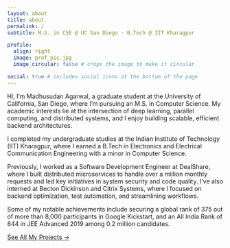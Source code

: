 ```yaml
---
layout: about
title: about
permalink: /
subtitle: M.S. in CSE @ UC San Diego · B.Tech @ IIT Kharagpur

profile:
  align: right
  image: prof_pic.jpg
  image_circular: false # crops the image to make it circular

social: true # includes social icons at the bottom of the page
---
```


Hi, I’m Madhusudan Agarwal, a graduate student at the University of California, San Diego, where I’m pursuing an M.S. in Computer Science. My academic interests lie at the intersection of deep learning, parallel computing, and distributed systems, and I enjoy building scalable, efficient backend architectures.

I completed my undergraduate studies at the Indian Institute of Technology (IIT) Kharagpur, where I earned a B.Tech in Electronics and Electrical Communication Engineering with a minor in Computer Science.

Previously, I worked as a Software Development Engineer at DealShare, where I built distributed microservices to handle over a million monthly requests and led key initiatives in system security and code quality. I’ve also interned at Becton Dickinson and Citrix Systems, where I focused on backend optimization, test automation, and streamlining workflows.

Some of my notable achievements include securing a global rank of 375 out of more than 8,000 participants in Google Kickstart, and an All India Rank of 844 in JEE Advanced 2019 among 0.2 million candidates.

<p><a href="/projects/">See All My Projects →</a></p>